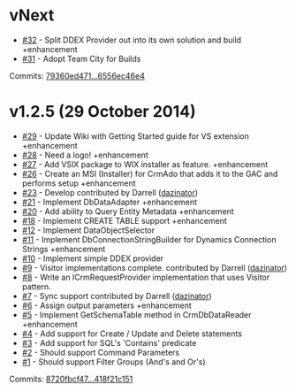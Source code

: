 # vNext

 - [#32](https://github.com/dazinator/CrmAdo/issues/32) - Split DDEX Provider out into its own solution and build +enhancement
 - [#31](https://github.com/dazinator/CrmAdo/issues/31) - Adopt Team City for Builds

Commits: [79360ed471...6556ec46e4](https://github.com/dazinator/CrmAdo/compare/79360ed471...6556ec46e4)


# v1.2.5 (29 October 2014)

 - [#29](https://github.com/dazinator/CrmAdo/issues/29) - Update Wiki with Getting Started guide for VS extension +enhancement
 - [#28](https://github.com/dazinator/CrmAdo/issues/28) - Need a logo! +enhancement
 - [#27](https://github.com/dazinator/CrmAdo/issues/27) - Add VSIX package to WIX installer as feature. +enhancement
 - [#26](https://github.com/dazinator/CrmAdo/issues/26) - Create an MSI (Installer) for CrmAdo that adds it to the GAC and performs setup +enhancement
 - [#23](https://github.com/dazinator/CrmAdo/pull/23) - Develop contributed by Darrell ([dazinator](https://github.com/dazinator))
 - [#21](https://github.com/dazinator/CrmAdo/issues/21) - Implement DbDataAdapter +enhancement
 - [#20](https://github.com/dazinator/CrmAdo/issues/20) - Add ability to Query Entity Metadata +enhancement
 - [#18](https://github.com/dazinator/CrmAdo/issues/18) - Implement CREATE TABLE support +enhancement
 - [#12](https://github.com/dazinator/CrmAdo/issues/12) - Implement DataObjectSelector 
 - [#11](https://github.com/dazinator/CrmAdo/issues/11) - Implement DbConnectionStringBuilder for Dynamics Connection Strings +enhancement
 - [#10](https://github.com/dazinator/CrmAdo/issues/10) - Implement simple DDEX provider
 - [#9](https://github.com/dazinator/CrmAdo/pull/9) - Visitor implementations complete. contributed by Darrell ([dazinator](https://github.com/dazinator))
 - [#8](https://github.com/dazinator/CrmAdo/issues/8) - Write an ICrmRequestProvider implementation that uses Visitor pattern.
 - [#7](https://github.com/dazinator/CrmAdo/pull/7) - Sync support contributed by Darrell ([dazinator](https://github.com/dazinator))
 - [#6](https://github.com/dazinator/CrmAdo/issues/6) - Assign output parameters +enhancement
 - [#5](https://github.com/dazinator/CrmAdo/issues/5) - Implement GetSchemaTable method in CrmDbDataReader +enhancement
 - [#4](https://github.com/dazinator/CrmAdo/issues/4) - Add support for Create / Update and Delete statements
 - [#3](https://github.com/dazinator/CrmAdo/issues/3) - Add support for SQL's 'Contains' predicate
 - [#2](https://github.com/dazinator/CrmAdo/issues/2) - Should support Command Parameters
 - [#1](https://github.com/dazinator/CrmAdo/issues/1) - Should support Filter Groups (And's and Or's)

Commits: [8720fbcf47...418f21c151](https://github.com/dazinator/CrmAdo/compare/8720fbcf47...418f21c151)
